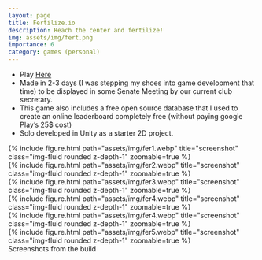 ```yaml
---
layout: page
title: Fertilize.io
description: Reach the center and fertilize!
img: assets/img/fert.png
importance: 6
category: games (personal)
---
```

* Play [Here](https://play.google.com/store/apps/details?id=com.makra.fert) 
* Made in 2-3 days (I was stepping my shoes into game development that time) to be displayed in some Senate Meeting by our current club secretary. 
* This game also includes a free open source database that I used to create an online leaderboard completely free (without paying google Play’s 25$ cost)
* Solo developed in Unity as a starter 2D project.

<div class="row">
    <div class="col-sm mt-3 mt-md-0">
        {% include figure.html path="assets/img/fer1.webp" title="screenshot" class="img-fluid rounded z-depth-1" zoomable=true %}
    </div>
    <div class="col-sm mt-3 mt-md-0">
        {% include figure.html path="assets/img/fer2.webp" title="screenshot" class="img-fluid rounded z-depth-1" zoomable=true %}
    </div>
    <div class="col-sm mt-3 mt-md-0">
        {% include figure.html path="assets/img/fer3.webp" title="screenshot" class="img-fluid rounded z-depth-1" zoomable=true %}
    </div>
    <div class="col-sm mt-3 mt-md-0">
        {% include figure.html path="assets/img/fer4.webp" title="screenshot" class="img-fluid rounded z-depth-1" zoomable=true %}
    </div>
    <div class="col-sm mt-3 mt-md-0">
        {% include figure.html path="assets/img/fer4.webp" title="screenshot" class="img-fluid rounded z-depth-1" zoomable=true %}
    </div>
    <div class="col-sm mt-3 mt-md-0">
        {% include figure.html path="assets/img/fer5.webp" title="screenshot" class="img-fluid rounded z-depth-1" zoomable=true %}
    </div>
</div>

<div class="caption">
    Screenshots from the build
</div>